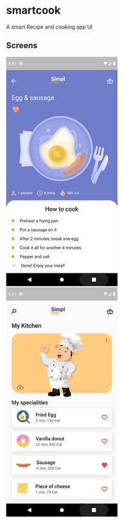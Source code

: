 # smartcook

A smart Recipe and cooking app UI

## Screens

 ![Screenshot](screenshot2.png) ![Screenshot](screenshot1.png)



